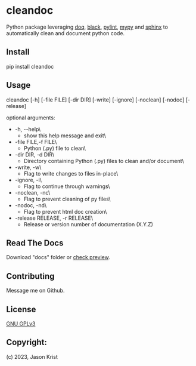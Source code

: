 # cleandoc

Python package leveraging [doq](https://pypi.org/project/doq/), [black](https://pypi.org/project/black/), [pylint](https://pypi.org/project/pylint/), [mypy](https://pypi.org/project/mypy/) and [sphinx](https://pypi.org/project/Sphinx/) to automatically clean and document python code.

## Install

pip install cleandoc

## Usage

cleandoc [-h] [-file FILE] [-dir DIR] [-write] [-ignore] [-noclean] [-nodoc] [-release]

optional arguments:
* -h, --help\
    * show this help message and exit\
* -file FILE,-f FILE\
    * Python (.py) file to clean\
* -dir DIR, -d DIR\
    * Directory containing Python (.py) files to clean and/or document\
* -write, -w\
    * Flag to write changes to files in-place\
* -ignore, -i\
    * Flag to continue through warnings\
* -noclean, -nc\
    * Flag to prevent cleaning of py files\
* -nodoc, -nd\
    * Flag to prevent html doc creation\
* -release RELEASE, -r RELEASE\
    * Release or version number of documentation (X.Y.Z)

## Read The Docs

Download "docs" folder or [check preview](https://htmlpreview.github.io/?https://github.com/jkrist2696/cleandoc/blob/main/docs/index.html).

## Contributing

Message me on Github.

## License

[GNU GPLv3](https://choosealicense.com/licenses/gpl-3.0/)

## Copyright:

(c) 2023, Jason Krist